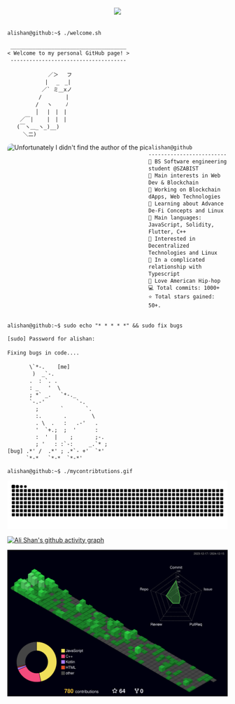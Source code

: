 <div align="center" style="overflow: hidden;">
  <br />
  <img src="https://profile-counter.glitch.me/al3sha9/count.svg?"  />
  <br />
</div>

```console

alishan@github:~$ ./welcome.sh

```

```
 _____________________________________
< Welcome to my personal GitHub page! >
 -------------------------------------

             ／＞　 フ
            | 　_　_| 
           ／` ミ＿xノ 
          /　　　　 |
         /　 ヽ　　 ﾉ
         │　 |　|　|
    ／￣|　　 |　|　|
   (￣ヽ＿_ヽ_)__)
     ＼二)
```

<div align="center">
  <img align="left" src="https://i.ibb.co/Cz9JPXn/anime-hacking-min.gif" alt="Unfortunately I didn't find the author of the pic" height="228.062px" style="border-radius: 10px;" /> 
</div>


```
alishan@github
-------------------------
🏫 BS Software engineering student @SZABIST
🔎 Main interests in Web Dev & Blockchain
🔭 Working on Blockchain dApps, Web Technologies
🌱 Learning about Advance De-Fi Concepts and Linux
🌟 Main languages: JavaScript, Solidity, Flutter, C++
🚩 Interested in Decentralized Technologies and Linux
💖 In a complicated relationship with Typescript
🎵 Love American Hip-hop
💻 Total commits: 1000+
⭐ Total stars gained: 50+.
```




```console

alishan@github:~$ sudo echo "* * * * *" && sudo fix bugs

```

```
[sudo] Password for alishan:

Fixing bugs in code....
                              
       \`*-.    [me]              
        )  _`-.                 
       .  : `. .                
       : _   '  \               
       ; *` _.   `*-._          
       `-.-'          `-.       
         ;       `       `.     
         :.       .        \    
         . \  .   :   .-'   .   
         '  `+.;  ;  '      :   
         :  '  |    ;       ;-. 
         ; '   : :`-:     _.`* ;
[bug] .*' /  .*' ; .*`- +'  `*' 
      `*-*   `*-*  `*-*'
```

```console
alishan@github:~$ ./mycontribtutions.gif

```
<div align="center">
  <img src="https://raw.githubusercontent.com/al3sha9/al3sha9/70d918f4690f5afc67120ab23d6701ed78f47231/github-contribution-grid-snake-dark.svg"/>
</div>


  [![Ali Shan's github activity graph](https://github-readme-activity-graph.vercel.app/graph?username=al3sha9&bg_color=000000&color=4e9e4c&line=569e4c&point=403d3d&area=true&hide_border=true)](https://github.com/ashutosh00710/github-readme-activity-graph)
  
<div align="center">
  <img src="https://github.com/al3sha9/al3sha9/blob/main/profile-3d-contrib/profile-night-green.svg"/>
</div>
